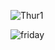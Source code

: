 ![Thur1](https://user-images.githubusercontent.com/37453877/153406040-62e5de0a-4db4-4c4e-92b3-665c765ecf68.JPG)

![friday](https://user-images.githubusercontent.com/37453877/153564932-9a2eefea-b3ae-47ff-a3e0-a80276a935b7.jpg)


